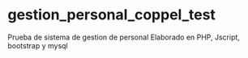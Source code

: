 # gestion_personal_coppel_test
Prueba de sistema de gestion de personal
Elaborado en PHP, Jscript, bootstrap y mysql
